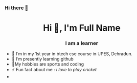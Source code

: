 ### Hi there 👋

<h1 align="center">Hi 👋, I'm Full Name</h1>
<h3 align="center">I am a learner </h3>

- 🔭 I’m in my 1st year in btech cse course in UPES, Dehradun.
- 🌱 I’m presently learning  github
- 💬My hobbies are sports and coding
- ⚡ Fun fact about me :   *i love to play cricket*
- 

